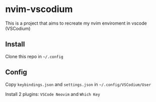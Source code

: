 # nvim-vscodium

This is a project that aims to recreate my nvim enviroment in vscode (VSCodium)

## Install

Clone this repo in `~/.config`

## Config

Copy `keybindings.json` and `settings.json` in `~/.config/VSCodium/User`

Install 2 plugins: `VSCode Neovim` and `Which Key` 
